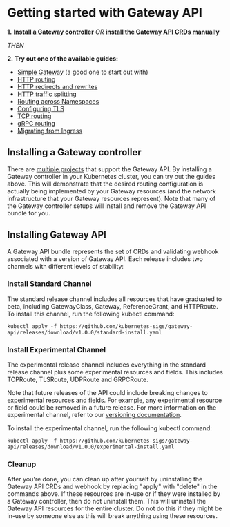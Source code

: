# Getting started with Gateway API

**1.**  **[Install a Gateway controller](#installing-a-gateway-controller)**
 _OR_  **[install the Gateway API CRDs manually](#installing-gateway-api)**

_THEN_

**2.**   **Try out one of the available guides:**

- [Simple Gateway](/guides/simple-gateway) (a good one to start out with)
- [HTTP routing](/guides/http-routing)
- [HTTP redirects and rewrites](/guides/http-redirect-rewrite)
- [HTTP traffic splitting](/guides/traffic-splitting)
- [Routing across Namespaces](/guides/multiple-ns)
- [Configuring TLS](/guides/tls)
- [TCP routing](/guides/tcp)
- [gRPC routing](/guides/grpc-routing)
- [Migrating from Ingress](/guides/migrating-from-ingress)

## Installing a Gateway controller

There are [multiple projects](/implementations) that support the
Gateway API. By installing a Gateway controller in your Kubernetes cluster,
you can try out the guides above. This will demonstrate that the desired routing
configuration is actually being implemented by your Gateway resources (and the
network infrastructure that your Gateway resources represent). Note that many
of the Gateway controller setups will install and remove the Gateway API bundle
for you.

## Installing Gateway API

A Gateway API bundle represents the set of CRDs and validating webhook
associated with a version of Gateway API. Each release includes two
channels with different levels of stability:

### Install Standard Channel

The standard release channel includes all resources that have graduated to beta,
including GatewayClass, Gateway, ReferenceGrant, and HTTPRoute. To install this
channel, run the following kubectl command:

```
kubectl apply -f https://github.com/kubernetes-sigs/gateway-api/releases/download/v1.0.0/standard-install.yaml
```

### Install Experimental Channel

The experimental release channel includes everything in the standard release
channel plus some experimental resources and fields. This includes
TCPRoute, TLSRoute, UDPRoute and GRPCRoute.

Note that future releases of the API could include breaking changes to
experimental resources and fields. For example, any experimental resource or
field could be removed in a future release. For more information on the
experimental channel, refer to our [versioning
documentation](https://gateway-api.sigs.k8s.io/concepts/versioning/).

To install the experimental channel, run the following kubectl command:

```
kubectl apply -f https://github.com/kubernetes-sigs/gateway-api/releases/download/v1.0.0/experimental-install.yaml
```

### Cleanup
After you're done, you can clean up after yourself by uninstalling the Gateway
API CRDs and webhook by replacing "apply" with "delete" in the commands above.
If these resources are in-use or if they were installed by a Gateway controller,
then do not uninstall them. This will uninstall the Gateway API resources for
the entire cluster. Do not do this if they might be in-use by someone else as
this will break anything using these resources.
